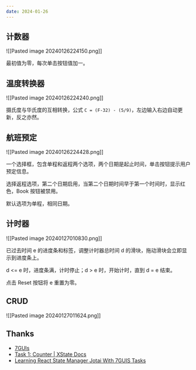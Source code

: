```yaml
---
date: 2024-01-26
---
```



## 计数器

![[Pasted image 20240126224150.png]]

最初值为零，每次单击按钮值加一。

## 温度转换器

![[Pasted image 20240126224240.png]]

摄氏度与华氏度的互相转换，公式 `C = (F-32) - (5/9)`，左边输入右边自动更新，反之亦然。


## 航班预定


![[Pasted image 20240126224428.png]]

一个选择框，包含单程和返程两个选项，两个日期是起止时间，单击按钮提示用户预定信息。

选择返程选项，第二个日期启用，当第二个日期时间早于第一个时间时，显示红色，Book 按钮被禁用。

默认选项为单程，相同日期。

## 计时器

![[Pasted image 20240127010830.png]]

已过去时间 e 的进度条和标签，调整计时器总时间 d 的滑块，拖动滑块会立即显示到进度条上。

d <= e 时，进度条满，计时停止；d > e 时，开始计时，直到 d = e 结束。

点击 Reset 按钮将 e 重置为零。


## CRUD

![[Pasted image 20240127011624.png]]




## Thanks

- [7GUIs](https://eugenkiss.github.io/7guis/tasks/#counter)
- [Task 1: Counter | XState Docs](https://xstate.js.org/docs/tutorials/7guis/counter.html)
- [Learning React State Manager Jotai With 7GUIS Tasks](https://blog.axlight.com/posts/learning-react-state-manager-jotai-with-7guis-tasks/)

